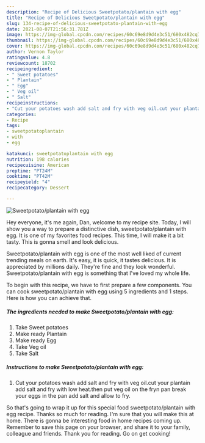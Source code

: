 ```yaml
---
description: "Recipe of Delicious Sweetpotato/plantain with egg"
title: "Recipe of Delicious Sweetpotato/plantain with egg"
slug: 134-recipe-of-delicious-sweetpotato-plantain-with-egg
date: 2021-08-07T21:56:31.781Z
image: https://img-global.cpcdn.com/recipes/60c69e8d9d4e3c51/680x482cq70/sweetpotatoplantain-with-egg-recipe-main-photo.jpg
thumbnail: https://img-global.cpcdn.com/recipes/60c69e8d9d4e3c51/680x482cq70/sweetpotatoplantain-with-egg-recipe-main-photo.jpg
cover: https://img-global.cpcdn.com/recipes/60c69e8d9d4e3c51/680x482cq70/sweetpotatoplantain-with-egg-recipe-main-photo.jpg
author: Vernon Taylor
ratingvalue: 4.8
reviewcount: 18702
recipeingredient:
- " Sweet potatoes"
- " Plantain"
- " Egg"
- " Veg oil"
- " Salt"
recipeinstructions:
- "Cut your potatoes wash add salt and fry with veg oil.cut your plantain add salt and fry with low heat.then put veg oil on the fryn pan break your eggs in the pan add salt and allow to fry."
categories:
- Recipe
tags:
- sweetpotatoplantain
- with
- egg

katakunci: sweetpotatoplantain with egg 
nutrition: 198 calories
recipecuisine: American
preptime: "PT24M"
cooktime: "PT42M"
recipeyield: "4"
recipecategory: Dessert

---
```



![Sweetpotato/plantain with egg](https://img-global.cpcdn.com/recipes/60c69e8d9d4e3c51/680x482cq70/sweetpotatoplantain-with-egg-recipe-main-photo.jpg)

Hey everyone, it's me again, Dan, welcome to my recipe site. Today, I will show you a way to prepare a distinctive dish, sweetpotato/plantain with egg. It is one of my favorites food recipes. This time, I will make it a bit tasty. This is gonna smell and look delicious.

Sweetpotato/plantain with egg is one of the most well liked of current trending meals on earth. It's easy, it is quick, it tastes delicious. It is appreciated by millions daily. They're fine and they look wonderful. Sweetpotato/plantain with egg is something that I've loved my whole life.




To begin with this recipe, we have to first prepare a few components. You can cook sweetpotato/plantain with egg using 5 ingredients and 1 steps. Here is how you can achieve that.

<!--inarticleads1-->

##### The ingredients needed to make Sweetpotato/plantain with egg:

1. Take  Sweet potatoes
1. Make ready  Plantain
1. Make ready  Egg
1. Take  Veg oil
1. Take  Salt




<!--inarticleads2-->

##### Instructions to make Sweetpotato/plantain with egg:

1. Cut your potatoes wash add salt and fry with veg oil.cut your plantain add salt and fry with low heat.then put veg oil on the fryn pan break your eggs in the pan add salt and allow to fry.




So that's going to wrap it up for this special food sweetpotato/plantain with egg recipe. Thanks so much for reading. I'm sure that you will make this at home. There is gonna be interesting food in home recipes coming up. Remember to save this page on your browser, and share it to your family, colleague and friends. Thank you for reading. Go on get cooking!
